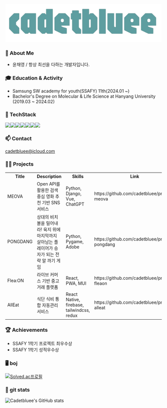 
<img src="./gitreadme.png"/>

### 🔎 About Me
- 윤채영 / 항상 최선을 다하는 개발자입니다.

### 🎓 Education & Activity
- Samsung SW academy for youth(SSAFY) 11th(2024.01 ~)
- Bachelor's Degree on Molecular & Life Science at Hanyang University (2019.03 ~ 2024.02)

 ### 🌱 TechStack
<div style="display: flex; align-items: flex-start;">
<img src="https://img.shields.io/badge/python-3776AB?style=for-the-badge&logo=python&logoColor=white"/>
<img src="https://img.shields.io/badge/django-092E20?style=for-the-badge&logo=django&logoColor=white"/>
<img src="https://img.shields.io/badge/mysql-4479A1?style=for-the-badge&logo=mysql&logoColor=white"/>
<img src="https://img.shields.io/badge/html5-E34F26?style=for-the-badge&logo=html5&logoColor=white"/>
<br>
<img src="https://img.shields.io/badge/css-1572B6?style=for-the-badge&logo=css3&logoColor=white"/>
<img src="https://img.shields.io/badge/javascript-F7DF1E?style=for-the-badge&logo=javascript&logoColor=black"/>
<img src="https://img.shields.io/badge/vue.js-4FC08D?style=for-the-badge&logo=vue.js&logoColor=white"/>

</div>

### 📫 Contact 
cadetbluee@icloud.com
<br>
### 👩‍💻 Projects
  <table align="center">
  <tr>
    <th>Title</th>
     <th>Description</th>
    <th>Skills</th>
    <th>Link</th>
  </tr>
  <tr>
    <td>MEOVA</td>
     <td>Open API를 활용한 검색 중심 영화 추천 기반 SNS 서비스</td>
    <td>Python, Django, Vue, ChatGPT </td>
   <td>https://github.com/cadetbluee/project-meova</td>
  </tr>
  </tr>
    <tr>
    <td>PONGDANG</td>
     <td>상대의 비치볼을 밀어내라! 육지 위에 마지막까지 살아남는 플레이어가 승자가 되는 전략 알 까기 게임</td>
    <td>Python, Pygame, Adobe</td>
   <td>https://github.com/cadetbluee/project-pongdang</td>
  </tr>
  </tr>
    <tr>
    <td>Flea:ON</td>
     <td>라이브 커머스 기반 중고거래 플랫폼</td>
    <td>React, PWA, MUI</td>
   <td>https://github.com/cadetbluee/project-fleaon</td>
  </tr>
    <tr>
    <td>AllEat</td>
     <td>식단 식비 통합 자동관리 서비스</td>
    <td>React Native, firebase, tailwindcss, redux</td>
   <td>https://github.com/cadetbluee/project-alleat</td>
  </tr>
</table>

### 🏆 Achievements
- SSAFY 1학기 프로젝트 최우수상
- SSAFY 1학기 성적우수상
  
### 🖥️ boj   
[![Solved.ac프로필](http://mazassumnida.wtf/api/v2/generate_badge?boj=cadetbluee)](https://solved.ac/cadetbluee)


### 👥 git stats  
![Cadetbluee's GitHub stats](https://github-readme-stats.vercel.app/api?username=cadetbluee&count_private=true)


<!--
**cadetbluee/cadetbluee** is a ✨ _special_ ✨ repository because its `README.md` (this file) appears on your GitHub profile.

Here are some ideas to get you started:

- 🔭 I’m currently working on ...
- 🌱 I’m currently learning ...
- 👯 I’m looking to collaborate on ...
- 🤔 I’m looking for help with ...
- 💬 Ask me about ...
- 📫 How to reach me: ...
- 😄 Pronouns: ...
- ⚡ Fun fact: ...


   

-->
